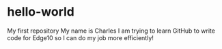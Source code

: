 # hello-world
My first repository
My name is Charles
I am trying to learn GitHub to write code for Edge10 so I can do my job more efficiently!
